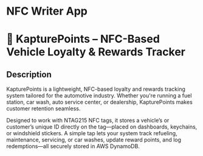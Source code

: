 
# NFC Writer App 
# 🎯 KapturePoints – NFC-Based Vehicle Loyalty & Rewards Tracker

## Description

KapturePoints is a lightweight, NFC-based loyalty and rewards tracking system tailored for the automotive industry. Whether you're running a fuel station, car wash, auto service center, or dealership, KapturePoints makes customer retention seamless.

Designed to work with NTAG215 NFC tags, it stores a vehicle’s or customer’s unique ID directly on the tag—placed on dashboards, keychains, or windshield stickers. A simple tap lets your system track refueling, maintenance, servicing, or car washes, update reward points, and log redemptions—all securely stored in AWS DynamoDB.

